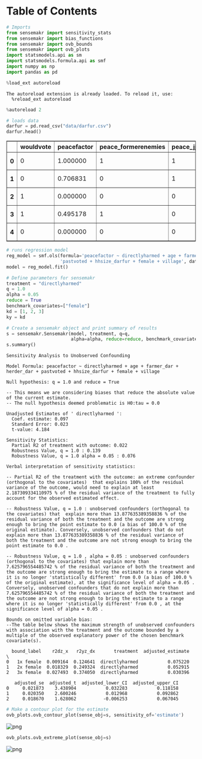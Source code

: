 <h1>Table of Contents<span class="tocSkip"></span></h1>
<div class="toc"><ul class="toc-item"></ul></div>


```python
# Imports
from sensemakr import sensitivity_stats
from sensemakr import bias_functions
from sensemakr import ovb_bounds
from sensemakr import ovb_plots
import statsmodels.api as sm
import statsmodels.formula.api as smf
import numpy as np
import pandas as pd
```


```python
%load_ext autoreload
```

    The autoreload extension is already loaded. To reload it, use:
      %reload_ext autoreload



```python
%autoreload 2
```


```python
# loads data
darfur = pd.read_csv("data/darfur.csv")
darfur.head()
```




<div>
<style scoped>
    .dataframe tbody tr th:only-of-type {
        vertical-align: middle;
    }

    .dataframe tbody tr th {
        vertical-align: top;
    }

    .dataframe thead th {
        text-align: right;
    }
</style>
<table border="1" class="dataframe">
  <thead>
    <tr style="text-align: right;">
      <th></th>
      <th>wouldvote</th>
      <th>peacefactor</th>
      <th>peace_formerenemies</th>
      <th>peace_jjindiv</th>
      <th>peace_jjtribes</th>
      <th>gos_soldier_execute</th>
      <th>directlyharmed</th>
      <th>age</th>
      <th>farmer_dar</th>
      <th>herder_dar</th>
      <th>pastvoted</th>
      <th>hhsize_darfur</th>
      <th>village</th>
      <th>female</th>
    </tr>
  </thead>
  <tbody>
    <tr>
      <th>0</th>
      <td>0</td>
      <td>1.000000</td>
      <td>1</td>
      <td>1</td>
      <td>1</td>
      <td>0</td>
      <td>0</td>
      <td>30</td>
      <td>0</td>
      <td>0</td>
      <td>1</td>
      <td>23</td>
      <td>Abdel Khair</td>
      <td>0</td>
    </tr>
    <tr>
      <th>1</th>
      <td>0</td>
      <td>0.706831</td>
      <td>0</td>
      <td>1</td>
      <td>1</td>
      <td>0</td>
      <td>0</td>
      <td>20</td>
      <td>1</td>
      <td>0</td>
      <td>1</td>
      <td>5</td>
      <td>Abdi Dar</td>
      <td>1</td>
    </tr>
    <tr>
      <th>2</th>
      <td>1</td>
      <td>0.000000</td>
      <td>0</td>
      <td>0</td>
      <td>0</td>
      <td>1</td>
      <td>0</td>
      <td>45</td>
      <td>1</td>
      <td>0</td>
      <td>0</td>
      <td>15</td>
      <td>Abu Sorog</td>
      <td>0</td>
    </tr>
    <tr>
      <th>3</th>
      <td>1</td>
      <td>0.495178</td>
      <td>1</td>
      <td>0</td>
      <td>0</td>
      <td>0</td>
      <td>1</td>
      <td>55</td>
      <td>0</td>
      <td>0</td>
      <td>0</td>
      <td>9</td>
      <td>Abu Dejaj</td>
      <td>0</td>
    </tr>
    <tr>
      <th>4</th>
      <td>0</td>
      <td>0.000000</td>
      <td>0</td>
      <td>0</td>
      <td>0</td>
      <td>1</td>
      <td>1</td>
      <td>25</td>
      <td>1</td>
      <td>0</td>
      <td>1</td>
      <td>7</td>
      <td>Abu Dejaj</td>
      <td>1</td>
    </tr>
  </tbody>
</table>
</div>




```python
# runs regression model
reg_model = smf.ols(formula='peacefactor ~ directlyharmed + age + farmer_dar + herder_dar + '\
                    'pastvoted + hhsize_darfur + female + village', data=darfur)
model = reg_model.fit()
```


```python
# Define parameters for sensemakr
treatment = "directlyharmed"
q = 1.0
alpha = 0.05
reduce = True
benchmark_covariates=["female"]
kd = [1, 2, 3]
ky = kd
```


```python
# Create a sensemakr object and print summary of results
s = sensemakr.Sensemakr(model, treatment, q=q, 
                        alpha=alpha, reduce=reduce, benchmark_covariates=benchmark_covariates, kd=kd)
s.summary()
```

    Sensitivity Analysis to Unobserved Confounding
    
    Model Formula: peacefactor ~ directlyharmed + age + farmer_dar + herder_dar + pastvoted + hhsize_darfur + female + village
    
    Null hypothesis: q = 1.0 and reduce = True 
    
    -- This means we are considering biases that reduce the absolute value of the current estimate.
    -- The null hypothesis deemed problematic is H0:tau = 0.0 
    
    Unadjusted Estimates of ' directlyharmed ':
      Coef. estimate: 0.097
      Standard Error: 0.023
      t-value: 4.184 
    
    Sensitivity Statistics:
      Partial R2 of treatment with outcome: 0.022
      Robustness Value, q = 1.0 : 0.139
      Robustness Value, q = 1.0 alpha = 0.05 : 0.076 
    
    Verbal interpretation of sensitivity statistics:
    
    -- Partial R2 of the treatment with the outcome: an extreme confounder (orthogonal to the covariates)  that explains 100% of the residual variance of the outcome, would need to explain at least 2.187309334110975 % of the residual variance of the treatment to fully account for the observed estimated effect.
    
    -- Robustness Value, q = 1.0 : unobserved confounders (orthogonal to the covariates) that  explain more than 13.877635389358836 % of the residual variance of both the treatment and the outcome are strong enough to bring the point estimate to 0.0 (a bias of 100.0 % of the original estimate). Conversely, unobserved confounders that do not explain more than 13.877635389358836 % of the residual variance of both the treatment and the outcome are not strong enough to bring the point estimate to 0.0 .
    
    -- Robustness Value, q = 1.0 , alpha = 0.05 : unobserved confounders (orthogonal to the covariates) that explain more than 7.625796554485742 % of the residual variance of both the treatment and the outcome are strong enough to bring the estimate to a range where it is no longer 'statistically different' from 0.0 (a bias of 100.0 % of the original estimate), at the significance level of alpha = 0.05 . Conversely, unobserved confounders that do not explain more than 7.625796554485742 % of the residual variance of both the treatment and the outcome are not strong enough to bring the estimate to a range where it is no longer 'statistically different' from 0.0 , at the significance level of alpha = 0.05 .
    
    Bounds on omitted variable bias:
    --The table below shows the maximum strength of unobserved confounders with association with the treatment and the outcome bounded by a multiple of the observed explanatory power of the chosen benchmark covariate(s).
    
      bound_label    r2dz_x   r2yz_dx       treatment  adjusted_estimate  \
    0   1x female  0.009164  0.124641  directlyharmed           0.075220   
    1   2x female  0.018329  0.249324  directlyharmed           0.052915   
    2   3x female  0.027493  0.374050  directlyharmed           0.030396   
    
       adjusted_se  adjusted_t  adjusted_lower_CI  adjusted_upper_CI  
    0     0.021873    3.438904           0.032283           0.118158  
    1     0.020350    2.600246           0.012968           0.092862  
    2     0.018670    1.628062          -0.006253           0.067045  



```python
# Make a contour plot for the estimate
ovb_plots.ovb_contour_plot(sense_obj=s, sensitivity_of='estimate')
```


    
![png](output_8_0.png)
    



```python
ovb_plots.ovb_extreme_plot(sense_obj=s)
```


    
![png](output_9_0.png)
    

